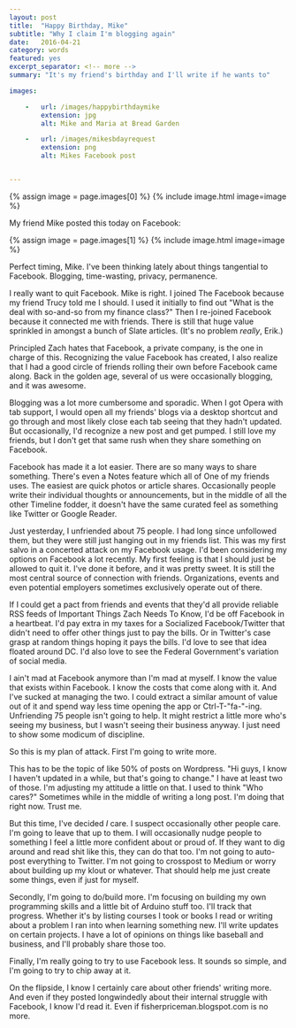 ```yaml
---
layout: post
title:  "Happy Birthday, Mike"
subtitle: "Why I claim I'm blogging again"
date:   2016-04-21
category: words
featured: yes
excerpt_separator: <!-- more -->
summary: "It's my friend's birthday and I'll write if he wants to"

images:

    -   url: /images/happybirthdaymike
        extension: jpg
        alt: Mike and Maria at Bread Garden

    -   url: /images/mikesbdayrequest
        extension: png
        alt: Mikes Facebook post


---
```


{% assign image = page.images[0] %}
{% include image.html image=image %}

My friend Mike posted this today on Facebook:

{% assign image = page.images[1] %}
{% include image.html image=image %}

Perfect timing, Mike. I've been thinking lately about things tangential to Facebook. Blogging, time-wasting, privacy, permanence.

I really want to quit Facebook. Mike is right. I joined The Facebook because my friend Trucy told me I should. I used it initially to find out "What is the deal with so-and-so from my finance class?" Then I re-joined Facebook because it connected me with friends. There is still that huge value sprinkled in amongst a bunch of Slate articles. (It's no problem *really*, Erik.)

Principled Zach hates that Facebook, a private company, is the one in charge of this. Recognizing the value Facebook has created, I also realize that I had a good circle of friends rolling their own before Facebook came along. Back in the golden age, several of us were occasionally blogging, and it was awesome.

Blogging was a lot more cumbersome and sporadic. When I got Opera with tab support, I would open all my friends' blogs via a desktop shortcut and go through and most likely close each tab seeing that they hadn't updated. But occasionally, I'd recognize a new post and get pumped. I still love my friends, but I don't get that same rush when they share something on Facebook.

Facebook has made it a lot easier. There are so many ways to share something. There's even a Notes feature which all of One of my friends uses. The easiest are quick photos or article shares. Occasionally people write their individual thoughts or announcements, but in the middle of all the other Timeline fodder, it doesn't have the same curated feel as something like Twitter or Google Reader.

Just yesterday, I unfriended about 75 people. I had long since unfollowed them, but they were still just hanging out in my friends list. This was my first salvo in a concerted attack on my Facebook usage. I'd been considering my options on Facebook a lot recently. My first feeling is that I should just be allowed to quit it. I've done it before, and it was pretty sweet. It is still the most central source of connection with friends. Organizations, events and even potential employers sometimes exclusively operate out of there.

If I could get a pact from friends and events that they'd all provide reliable RSS feeds of Important Things Zach Needs To Know, I'd be off Facebook in a heartbeat. I'd pay extra in my taxes for a Socialized Facebook/Twitter that didn't need to offer other things just to pay the bills. Or in Twitter's case grasp at random things hoping it pays the bills. I'd love to see that idea floated around DC. I'd also love to see the Federal Government's variation of social media.

I ain't mad at Facebook anymore than I'm mad at myself. I know the value that exists within Facebook. I know the costs that come along with it. And I've sucked at managing the two. I could extract a similar amount of value out of it and spend way less time opening the app or Ctrl-T-"fa-"-ing. Unfriending 75 people isn't going to help. It might restrict a little more who's seeing my business, but I wasn't seeing their business anyway. I just need to show some modicum of discipline.

So this is my plan of attack. First I'm going to write more.

This has to be the topic of like 50% of posts on Wordpress. "Hi guys, I know I haven't updated in a while, but that's going to change." I have at least two of those. I'm adjusting my attitude a little on that. I used to think "Who cares?" Sometimes while in the middle of writing a long post. I'm doing that right now. Trust me.

But this time, I've decided *I* care. I suspect occasionally other people care. I'm going to leave that up to them. I will occasionally nudge people to something I feel a little more confident about or proud of. If they want to dig around and read shit like this, they can do that too. I'm not going to auto-post everything to Twitter. I'm not going to crosspost to Medium or worry about building up my klout or whatever. That should help me just create some things, even if just for myself.

Secondly, I'm going to do/build more. I'm focusing on building my own programming skills and a little bit of Arduino stuff too. I'll track that progress. Whether it's by listing courses I took or books I read or writing about a problem I ran into when learning something new. I'll write updates on certain projects. I have a lot of opinions on things like baseball and business, and I'll probably share those too. 

Finally, I'm really going to try to use Facebook less. It sounds so simple, and I'm going to try to chip away at it.

On the flipside, I know I certainly care about other friends' writing more. And even if they posted longwindedly about their internal struggle with Facebook, I know I'd read it. Even if fisherpriceman.blogspot.com is no more.